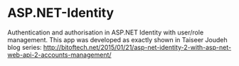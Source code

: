 # ASP.NET-Identity
Authentication and authorisation in ASP.NET Identity with user/role management.
This app was developed as exactly shown in Taiseer Joudeh blog series: 
http://bitoftech.net/2015/01/21/asp-net-identity-2-with-asp-net-web-api-2-accounts-management/
